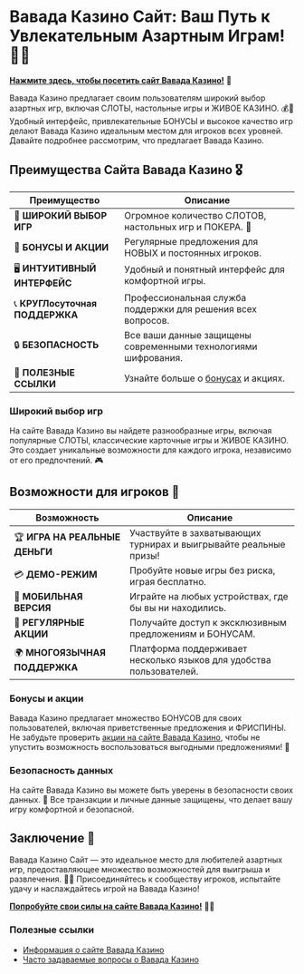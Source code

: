 # Вавада Казино Сайт: Ваш Путь к Увлекательным Азартным Играм! 🎲✨

[**Нажмите здесь, чтобы посетить сайт Вавада Казино!**](https://vavadapartner.pro/?promo=ea5c9275-6854-4505-94fc-95ab18221945-linkb2) 🤑

Вавада Казино предлагает своим пользователям широкий выбор азартных игр, включая СЛОТЫ, настольные игры и ЖИВОЕ КАЗИНО. 💰🎉 Удобный интерфейс, привлекательные БОНУСЫ и высокое качество игр делают Вавада Казино идеальным местом для игроков всех уровней. Давайте подробнее рассмотрим, что предлагает Вавада Казино.

## Преимущества Сайта Вавада Казино 🎖️

| **Преимущество**                 | **Описание**                                          |
|----------------------------------|------------------------------------------------------|
| 🌟 **ШИРОКИЙ ВЫБОР ИГР**         | Огромное количество СЛОТОВ, настольных игр и ПОКЕРА. 🎰 |
| 🎁 **БОНУСЫ И АКЦИИ**            | Регулярные предложения для НОВЫХ и постоянных игроков. |
| 🖥️ **ИНТУИТИВНЫЙ ИНТЕРФЕЙС**    | Удобный и понятный интерфейс для комфортной игры.     |
| 📞 **КРУГЛосуточная ПОДДЕРЖКА**  | Профессиональная служба поддержки для решения всех вопросов. |
| 🔒 **БЕЗОПАСНОСТЬ**               | Все ваши данные защищены современными технологиями шифрования. |
| 🔗 **ПОЛЕЗНЫЕ ССЫЛКИ**            | Узнайте больше о [бонусах](https://vavadapartner.pro/?promo=ea5c9275-6854-4505-94fc-95ab18221945-linkb2) и акциях. |

### Широкий выбор игр

На сайте Вавада Казино вы найдете разнообразные игры, включая популярные СЛОТЫ, классические карточные игры и ЖИВОЕ КАЗИНО. Это создает уникальные возможности для каждого игрока, независимо от его предпочтений. 🎮

## Возможности для игроков 🎲

| **Возможность**                  | **Описание**                                          |
|----------------------------------|------------------------------------------------------|
| 🏆 **ИГРА НА РЕАЛЬНЫЕ ДЕНЬГИ**   | Участвуйте в захватывающих турнирах и выигрывайте реальные призы! |
| 💳 **ДЕМО-РЕЖИМ**                | Пробуйте новые игры без риска, играя бесплатно.      |
| 📱 **МОБИЛЬНАЯ ВЕРСИЯ**          | Играйте на любых устройствах, где бы вы ни находились. |
| 🎉 **РЕГУЛЯРНЫЕ АКЦИИ**          | Получайте доступ к эксклюзивным предложениям и БОНУСАМ. |
| 🌍 **МНОГОЯЗЫЧНАЯ ПОДДЕРЖКА**    | Платформа поддерживает несколько языков для удобства пользователей. |

### Бонусы и акции

Вавада Казино предлагает множество БОНУСОВ для своих пользователей, включая приветственные предложения и ФРИСПИНЫ. Не забудьте проверить [акции на сайте Вавада Казино](https://vavadapartner.pro/?promo=ea5c9275-6854-4505-94fc-95ab18221945-linkb2), чтобы не упустить возможность воспользоваться выгодными предложениями! 🎊

### Безопасность данных

На сайте Вавада Казино вы можете быть уверены в безопасности своих данных. 🔐 Все транзакции и личные данные защищены, что делает вашу игру комфортной и безопасной.

## Заключение 🎉

Вавада Казино Сайт — это идеальное место для любителей азартных игр, предоставляющее множество возможностей для выигрыша и развлечения. 🌟💸 Присоединяйтесь к сообществу игроков, испытайте удачу и наслаждайтесь игрой на Вавада Казино!

[**Попробуйте свои силы на сайте Вавада Казино!**](https://vavadapartner.pro/?promo=ea5c9275-6854-4505-94fc-95ab18221945-linkb2) 💪🎊

### Полезные ссылки
- [Информация о сайте Вавада Казино](https://vavadapartner.pro/?promo=ea5c9275-6854-4505-94fc-95ab18221945-linkb2)
- [Часто задаваемые вопросы о Вавада Казино](https://vavadapartner.pro/?promo=ea5c9275-6854-4505-94fc-95ab18221945-linkb2)
